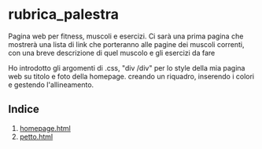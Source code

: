 # rubrica_palestra

Pagina web per fitness, muscoli e esercizi. Ci sarà una prima pagina che mostrerà una lista di link che porteranno alle pagine dei muscoli correnti, con una breve descrizione di quel muscolo e gli esercizi da fare

Ho introdotto gli argomenti di .css, "div /div" per lo style della mia pagina web su titolo e foto della homepage. creando un riquadro, inserendo i colori e gestendo l'allineamento.
## Indice

1. [homepage.html](homepage.html)
2. [petto.html](./muscoli/petto.html)